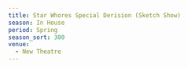 ```yaml
---
title: Star Whores Special Derision (Sketch Show)
season: In House
period: Spring
season_sort: 300
venue:
  - New Theatre
---
```



